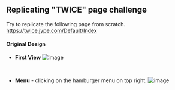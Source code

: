 ## Replicating "TWICE" page challenge
Try to replicate the following page from scratch.  https://twice.jype.com/Default/Index
#### Original Design
- **First View**
![image](https://user-images.githubusercontent.com/51708229/104444659-6d9aea80-55db-11eb-9a8b-cd50db2aa7e5.png)
<br>

- **Menu** - clicking on the hamburger menu on top right.
![image](https://user-images.githubusercontent.com/51708229/104444680-78557f80-55db-11eb-8d5b-fdc1b8d6bc2b.png)
